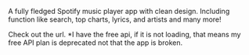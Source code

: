 A fully fledged Spotify music player app with clean design. Including function like search, top charts, lyrics, and artists and many more!

 Check out the url. *I have the free api, if it is not loading, that means my free API plan is deprecated not that the app is broken.